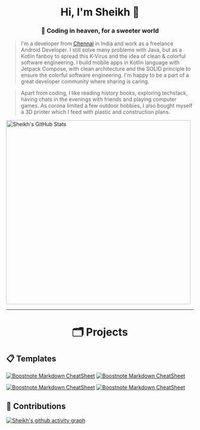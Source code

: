 <h1 align="center">Hi, I'm Sheikh 🖖</h1>
<h3 align="center">🦄 Coding in heaven, for a sweeter world</h3>

> I'm a developer from [Chennai](https://www.google.de/maps/place/Chennai/) in India and work as a freelance Android Developer.
> I still solve many problems with Java, but as a Kotlin fanboy to spread this K-Virus and the idea of clean & colorful software engineering.
> I build mobile apps in Kotlin language with Jetpack Compose, with clean architecture and the SOLID principle to ensure the colorful software engineering.
> I'm happy to be a part of a great developer community where sharing is caring.

> Apart from coding, I like reading history books, exploring techstack, having chats in the evenings with friends and playing computer games.
> As corona limited a few outdoor hobbies, I also bought myself a 3D printer which I feed with plastic and construction plans.


<img alt="Sheikh's GitHub Stats" width="495px" src="https://github-readme-stats.vercel.app/api?username=sheikh-20&show_icons=true&theme=tokyonight&hide_border=true"/>

---
<h1 align="center">🗂 Projects</h1>

## 📋 Templates
[![Boostnote Markdown CheatSheet](https://github-readme-stats.vercel.app/api/pin/?username=sheikh-20&repo=MoviesApp&title_color=ffffff&text_color=c9cacc&icon_color=2bbc8a&bg_color=1d1f21)](https://github.com/sheikh-20/MoviesApp)
[![Boostnote Markdown CheatSheet](https://github-readme-stats.vercel.app/api/pin/?username=sheikh-20&repo=Habitly&title_color=ffffff&text_color=c9cacc&icon_color=2bbc8a&bg_color=1d1f21)](https://github.com/sheikh-20/Habitly)


[![Boostnote Markdown CheatSheet](https://github-readme-stats.vercel.app/api/pin/?username=sheikh-20&repo=YoutubeApp&title_color=ffffff&text_color=c9cacc&icon_color=2bbc8a&bg_color=1d1f21)](https://github.com/sheikh-20/YoutubeApp)
[![Boostnote Markdown CheatSheet](https://github-readme-stats.vercel.app/api/pin/?username=sheikh-20&repo=Newsline&title_color=ffffff&text_color=c9cacc&icon_color=2bbc8a&bg_color=1d1f21)](https://github.com/sheikh-20/newsline)

## 🤝 Contributions
[![Sheikh's github activity graph](https://github-readme-activity-graph.vercel.app/graph?username=sheikh-20&theme=vue)](https://github.com/sheikh-20/github-readme-activity-graph)
